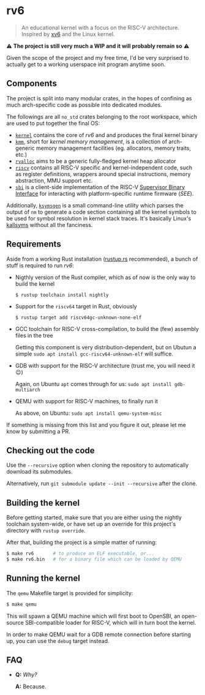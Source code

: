 # rv6

> An educational kernel with a focus on the RISC-V architecture.
> Inspired by [xv6](https://pdos.csail.mit.edu/6.828/2020/xv6.html) and the Linux kernel.

:warning: **The project is still very much a WIP and it will probably remain so** :warning:

Given the scope of the project and my free time, I'd be very surprised to actually get to a working
userspace init program anytime soon.

## Components

The project is split into many modular crates, in the hopes of confining as much arch-specific
code as possible into dedicated modules.

The followings are all `no_std` crates belonging to the root workspace, which are used to put
together the final OS:

- [`kernel`](kernel/) contains the core of _rv6_ and and produces the final kernel binary
- [`kmm`](kmm/), short for _kernel memory management_, is a collection of arch-generic memory
  management facilities (eg. allocators, memory traits, etc.)
- [`rvalloc`](rvalloc/) aims to be a generic fully-fledged kernel heap allocator
- [`riscv`](riscv/) contains all RISC-V specific and kernel-independent code, such as register
  definitions, wrappers around special instructions, memory abstraction, MMU support etc.
- [`sbi`](sbi/) is a client-side implementation of the RISC-V
  [Supervisor Binary Interface](https://github.com/riscv/riscv-sbi-doc/blob/master/riscv-sbi.adoc)
  for interacting with platform-specific runtime firmware (_SEE_).

Additionally, [`ksymsgen`](ksymsgen/) is a small command-line utility which parses the output of
`nm` to generate a code section containing all the kernel symbols to be used for symbol resolution
in kernel stack traces. It's basically Linux's
[kallsyms](https://elixir.bootlin.com/linux/latest/source/scripts/kallsyms.c) without all the
fanciness.

## Requirements

Aside from a working Rust installation ([rustup.rs](https://rustup.rs/) recommended), a bunch of stuff is required
to run _rv6_:

- Nigthly version of the Rust compiler, which as of now is the only way to build the kernel

  `$ rustup toolchain install nightly`

- Support for the `riscv64` target in Rust, obviously

  `$ rustup target add riscv64gc-unknown-none-elf`

- GCC toolchain for RISC-V cross-compilation, to build the (few) assembly files in the tree

  Getting this component is very distribution-dependent, but on Ubutun a simple
  `sudo apt install gcc-riscv64-unknown-elf` will suffice.

- GDB with support for the RISC-V architecture (trust me, you will need it :wink:)

  Again, on Ubuntu `apt` comes through for us: `sudo apt install gdb-multiarch`

- QEMU with support for RISC-V machines, to finally run it

  As above, on Ubuntu: `sudo apt install qemu-system-misc`

If something is missing from this list and you figure it out, please let me know by submitting a
PR.

## Checking out the code

Use the `--recursive` option when cloning the repository to automatically download its submodules.

Alternatively, run `git submodule update --init --recursive` after the clone.

## Building the kernel

Before getting started, make sure that you are either using the nightly toolchain system-wide, or
have set up an override for this project's directory with `rustup override`.

After that, building the project is a simple matter of running:

```bash
$ make rv6       # to produce an ELF executable, or...
$ make rv6.bin   # for a binary file which can be loaded by QEMU
```

## Running the kernel

The `qemu` Makefile target is provided for simplicity:

```bash
$ make qemu
```

This will spawn a QEMU machine which will first boot to OpenSBI, an open-source SBI-compatible
loader for RISC-V, which will in turn boot the kernel.

In order to make QEMU wait for a GDB remote connection before starting up, you can use the `debug`
target instead.

## FAQ

- **Q:** _Why?_

  **A:** Because.
 
